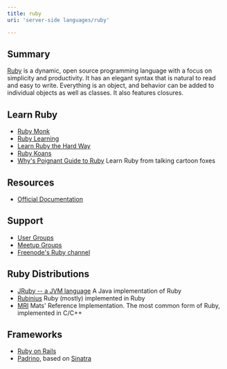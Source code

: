 ```yaml
---
title: ruby
uri: 'server-side languages/ruby'

---
```

## <span>Summary</span>

[Ruby](http://www.ruby-lang.org/) is a dynamic, open source programming language with a focus on simplicity and productivity. It has an elegant syntax that is natural to read and easy to write. Everything is an object, and behavior can be added to individual objects as well as classes. It also features closures.

## <span>Learn Ruby</span>

-   [Ruby Monk](http://www.rubymonk.com/)
-   [Ruby Learning](http://www.rubylearning.com/)
-   [Learn Ruby the Hard Way](http://ruby.learncodethehardway.org/)
-   [Ruby Koans](http://www.rubykoans.com/)
-   [Why's Poignant Guide to Ruby](http://mislav.uniqpath.com/poignant-guide/) Learn Ruby from talking cartoon foxes

## <span>Resources</span>

-   [Official Documentation](http://www.ruby-lang.org/en/documentation/)

## <span>Support</span>

-   [User Groups](http://www.ruby-lang.org/en/community/user-groups/)
-   [Meetup Groups](http://ruby.meetup.com/)
-   [Freenode's Ruby channel](irc://irc.freenode.net/ruby-lang)

## <span>Ruby Distributions</span>

-   [JRuby -- a JVM language](http://jruby.org/) A Java implementation of Ruby
-   [Rubinius](http://rubini.us/) Ruby (mostly) implemented in Ruby
-   [MRI](http://en.wikipedia.org/wiki/Ruby_MRI) Mats' Reference Implementation. The most common form of Ruby, implemented in C/C++

## <span>Frameworks</span>

-   [Ruby on Rails](http://www.rubyonrails.org/)
-   [Padrino](http://www.padrinorb.com/), based on [Sinatra](http://www.sinatrarb.com/)
